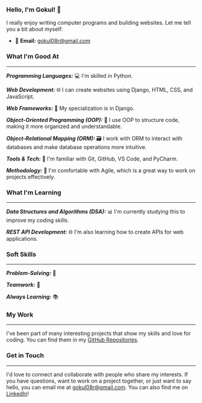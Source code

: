 ### Hello, I'm Gokul! 👋

I really enjoy writing computer programs and building websites. Let me tell you a bit about myself:

- 📧 **Email:** gokul08r@gmail.com

### What I'm Good At
---

***Programming Languages:*** 💻 I'm skilled in Python.

***Web Development:*** 🌐 I can create websites using Django, HTML, CSS, and JavaScript.

***Web Frameworks:*** 🌟 My specialization is in Django.

***Object-Oriented Programming (OOP):*** 🎯 I use OOP to structure code, making it more organized and understandable.

***Object-Relational Mapping (ORM):*** 🗃️ I work with ORM to interact with databases and make database operations more intuitive.

***Tools & Tech:*** 🔧 I'm familiar with Git, GitHub, VS Code, and PyCharm.

***Methodology:*** 🚀 I'm comfortable with Agile, which is a great way to work on projects effectively.

### What I'm Learning
---

***Data Structures and Algorithms (DSA):*** 📊 I'm currently studying this to improve my coding skills.

***REST API Development:*** 🌐 I'm also learning how to create APIs for web applications.

### Soft Skills
---

***Problem-Solving:*** 🧩

***Teamwork:*** 👥

***Always Learning:*** 📚

### My Work
---

I've been part of many interesting projects that show my skills and love for coding. You can find them in my [GitHub Repositories](https://github.com/Gokulr08?tab=repositories).

### Get in Touch
---

I'd love to connect and collaborate with people who share my interests. If you have questions, want to work on a project together, or just want to say hello, you can email me at gokul08r@gmail.com. You can also find me on [LinkedIn](https://www.linkedin.com/in/gokul-r-66a934280/)!
